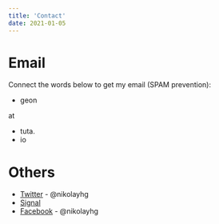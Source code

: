 ```yaml
---
title: 'Contact'
date: 2021-01-05
---
```


# Email

Connect the words below to get my email (SPAM prevention):

- geon

at

- tuta.
- io

# Others

- [Twitter](https://twitter.com/nikolayhg) - @nikolayhg
- [Signal](https://signal.org/)
- [Facebook](https://www.facebook.com/nikolayhg/) - @nikolayhg
